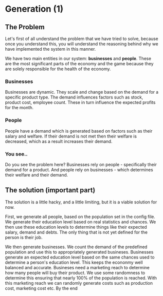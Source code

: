# Generation (1)

## The Problem
Let's first of all understand the problem that we have tried to solve, because once you understand this, you will understand the reasoning behind why we have implemented the system in this manner.

We have two main entities in our system: **businesses** and **people**. These are the most significant parts of the economy and the game because they are solely responsible for the health of the economy. 

### Businesses
Businesses are dynamic. They scale and change based on the demand for a specific product type. The demand influences factors such as stock, product cost, employee count. These in turn influence the expected profits for the month.

### People
People have a demand which is generated based on factors such as their salary and welfare. If their demand is not met then their welfare is decreased, which as a result increases their demand.

### You see..

Do you see the problem here? Businesses rely on people - specifically their demand for a product. And people rely on businesses - which determines their welfare and their demand.

## The solution (important part)
The solution is a little hacky, and a little limiting, but it is a viable solution for now.

First, we generate all people, based on the population set in the config file. We generate their education level based on real statistics and chances. We then use these education levels to determine things like their expected salary, demand and debts. The only thing that is not yet defined for the person is their job.

We then generate businesses. We count the demand of the predefined population and use this to appropriately generated busineses. Businesses generate an expected education level based on the same chances used to determine a person's education level. This keeps the econonmy well balanced and accurate. Busineses need a marketing reach to determine how many people will buy their product. We use some randomness to determine this ensuring that nearly 100% of the population is reached. With this marketing reach we can randomly generate costs such as production cost, marketing cost etc. By the end 